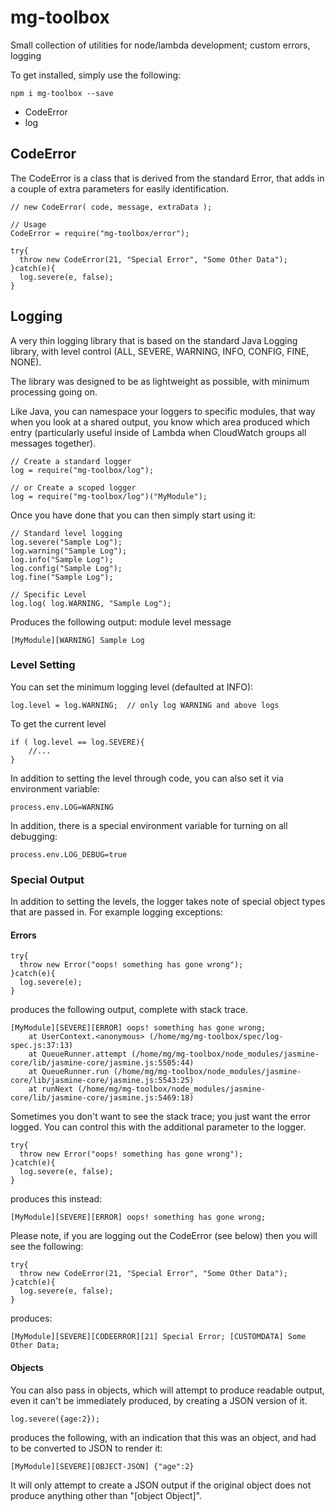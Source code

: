 # mg-toolbox

Small collection of utilities for node/lambda development; custom errors, logging

To get installed, simply use the following:

```
npm i mg-toolbox --save
```

* CodeError
* log

## CodeError

The CodeError is a class that is derived from the standard Error, that adds in a couple of extra parameters for easily identification.

```
// new CodeError( code, message, extraData );

// Usage
CodeError = require("mg-toolbox/error");

try{
  throw new CodeError(21, "Special Error", "Some Other Data");
}catch(e){
  log.severe(e, false);
}
```


## Logging

A very thin logging library that is based on the standard Java Logging library, with level control (ALL, SEVERE, WARNING, INFO, CONFIG, FINE, NONE).

The library was designed to be as lightweight as possible, with minimum processing going on.

Like Java, you can namespace your loggers to specific modules, that way when you look at a shared output, you know which area produced which entry (particularly useful inside of Lambda when CloudWatch groups all messages together).

```
// Create a standard logger
log = require("mg-toolbox/log");

// or Create a scoped logger
log = require("mg-toolbox/log")("MyModule");
```

Once you have done that you can then simply start using it:

```
// Standard level logging
log.severe("Sample Log");
log.warning("Sample Log");
log.info("Sample Log");
log.config("Sample Log");
log.fine("Sample Log");

// Specific Level
log.log( log.WARNING, "Sample Log");
```

Produces the following output: module level message

```
[MyModule][WARNING] Sample Log
```

### Level Setting

You can set the minimum logging level (defaulted at INFO):

```
log.level = log.WARNING;  // only log WARNING and above logs
```

To get the current level

```
if ( log.level == log.SEVERE){
	//...
}
```

In addition to setting the level through code, you can also set it via environment variable:

```
process.env.LOG=WARNING
```

In addition, there is a special environment variable for turning on all debugging:

```
process.env.LOG_DEBUG=true
```

### Special Output

In addition to setting the levels, the logger takes note of special object types that are passed in.  For example logging exceptions:

#### Errors

```
try{
  throw new Error("oops! something has gone wrong");
}catch(e){
  log.severe(e);
}
```

produces the following output, complete with stack trace.

```
[MyModule][SEVERE][ERROR] oops! something has gone wrong;
    at UserContext.<anonymous> (/home/mg/mg-toolbox/spec/log-spec.js:37:13)
    at QueueRunner.attempt (/home/mg/mg-toolbox/node_modules/jasmine-core/lib/jasmine-core/jasmine.js:5505:44)
    at QueueRunner.run (/home/mg/mg-toolbox/node_modules/jasmine-core/lib/jasmine-core/jasmine.js:5543:25)
    at runNext (/home/mg/mg-toolbox/node_modules/jasmine-core/lib/jasmine-core/jasmine.js:5469:18)
```

Sometimes you don't want to see the stack trace; you just want the error logged.   You can control this with the additional parameter to the logger.

```
try{
  throw new Error("oops! something has gone wrong");
}catch(e){
  log.severe(e, false);
}
```

produces this instead:

```
[MyModule][SEVERE][ERROR] oops! something has gone wrong;
```

Please note, if you are logging out the CodeError (see below) then you will see the following:

```
try{
  throw new CodeError(21, "Special Error", "Some Other Data");
}catch(e){
  log.severe(e, false);
}
```

produces:

```
[MyModule][SEVERE][CODEERROR][21] Special Error; [CUSTOMDATA] Some Other Data;
```

#### Objects

You can also pass in objects, which will attempt to produce readable output, even it can't be immediately produced, by creating a JSON version of it.

```
log.severe({age:2});
```

produces the following, with an indication that this was an object, and had to be converted to JSON to render it:

```
[MyModule][SEVERE][OBJECT-JSON] {"age":2}
```

It will only attempt to create a JSON output if the original object does not produce anything other than "[object Object]".
